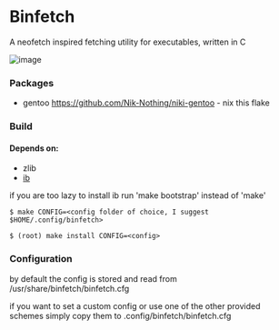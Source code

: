 # Binfetch

A neofetch inspired fetching utility for executables, written in C

![image](https://socki.moe/binfetch.png "img")

### Packages

- gentoo  https://github.com/Nik-Nothing/niki-gentoo
- nix  this flake

### Build

#### Depends on:

- zlib
- [ib](https://github.com/Nik-Nothing/ibranching)

if you are too lazy to install ib run 'make bootstrap' instead of 'make'

~~~
$ make CONFIG=<config folder of choice, I suggest $HOME/.config/binfetch> 
~~~
~~~
$ (root) make install CONFIG=<config>
~~~

### Configuration

by default the config is stored and read from /usr/share/binfetch/binfetch.cfg

if you want to set a custom config or use one of the other provided schemes simply copy them to .config/binfetch/binfetch.cfg

